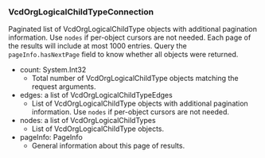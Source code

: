 ### VcdOrgLogicalChildTypeConnection
Paginated list of VcdOrgLogicalChildType objects with additional pagination information. Use `nodes` if per-object cursors are not needed. Each page of the results will include at most 1000 entries. Query the `pageInfo.hasNextPage` field to know whether all objects were returned.

- count: System.Int32
  - Total number of VcdOrgLogicalChildType objects matching the request arguments.
- edges: a list of VcdOrgLogicalChildTypeEdges
  - List of VcdOrgLogicalChildType objects with additional pagination information. Use `nodes` if per-object cursors are not needed.
- nodes: a list of VcdOrgLogicalChildTypes
  - List of VcdOrgLogicalChildType objects.
- pageInfo: PageInfo
  - General information about this page of results.
